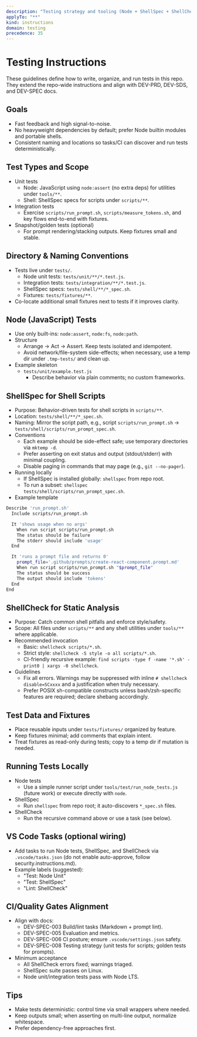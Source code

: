 ```yaml
---
description: "Testing strategy and tooling (Node + ShellSpec + ShellCheck)"
applyTo: "**"
kind: instructions
domain: testing
precedence: 35
---
```


# Testing Instructions

These guidelines define how to write, organize, and run tests in this repo. They extend the repo-wide instructions and align with DEV-PRD, DEV-SDS, and DEV-SPEC docs.

## Goals

- Fast feedback and high signal-to-noise.
- No heavyweight dependencies by default; prefer Node builtin modules and portable shells.
- Consistent naming and locations so tasks/CI can discover and run tests deterministically.

## Test Types and Scope

- Unit tests
  - Node: JavaScript using `node:assert` (no extra deps) for utilities under `tools/**`.
  - Shell: ShellSpec specs for scripts under `scripts/**`.
- Integration tests
  - Exercise `scripts/run_prompt.sh`, `scripts/measure_tokens.sh`, and key flows end-to-end with fixtures.
- Snapshot/golden tests (optional)
  - For prompt rendering/stacking outputs. Keep fixtures small and stable.

## Directory & Naming Conventions

- Tests live under `tests/`.
  - Node unit tests: `tests/unit/**/*.test.js`.
  - Integration tests: `tests/integration/**/*.test.js`.
  - ShellSpec specs: `tests/shell/**/*_spec.sh`.
  - Fixtures: `tests/fixtures/**`.
- Co-locate additional small fixtures next to tests if it improves clarity.

## Node (JavaScript) Tests

- Use only built-ins: `node:assert`, `node:fs`, `node:path`.
- Structure
  - Arrange → Act → Assert. Keep tests isolated and idempotent.
  - Avoid network/file-system side-effects; when necessary, use a temp dir under `.tmp-tests/` and clean up.
- Example skeleton
  - `tests/unit/example.test.js`
    - Describe behavior via plain comments; no custom frameworks.

## ShellSpec for Shell Scripts

- Purpose: Behavior-driven tests for shell scripts in `scripts/**`.
- Location: `tests/shell/**/*_spec.sh`.
- Naming: Mirror the script path, e.g., script `scripts/run_prompt.sh` → `tests/shell/scripts/run_prompt_spec.sh`.
- Conventions
  - Each example should be side-effect safe; use temporary directories via `mktemp -d`.
  - Prefer asserting on exit status and output (stdout/stderr) with minimal coupling.
  - Disable paging in commands that may page (e.g., `git --no-pager`).
- Running locally
  - If ShellSpec is installed globally: `shellspec` from repo root.
  - To run a subset: `shellspec tests/shell/scripts/run_prompt_spec.sh`.
- Example template

```sh
Describe 'run_prompt.sh'
  Include scripts/run_prompt.sh

  It 'shows usage when no args'
    When run script scripts/run_prompt.sh
    The status should be failure
    The stderr should include 'usage'
  End

  It 'runs a prompt file and returns 0'
    prompt_file='.github/prompts/create-react-component.prompt.md'
    When run script scripts/run_prompt.sh "$prompt_file"
    The status should be success
    The output should include 'tokens'
  End
End
```

## ShellCheck for Static Analysis

- Purpose: Catch common shell pitfalls and enforce style/safety.
- Scope: All files under `scripts/**` and any shell utilities under `tools/**` where applicable.
- Recommended invocation
  - Basic: `shellcheck scripts/*.sh`.
  - Strict style: `shellcheck -S style -o all scripts/*.sh`.
  - CI-friendly recursive example: `find scripts -type f -name '*.sh' -print0 | xargs -0 shellcheck`.
- Guidelines
  - Fix all errors. Warnings may be suppressed with inline `# shellcheck disable=SCxxxx` and a justification when truly necessary.
  - Prefer POSIX sh-compatible constructs unless bash/zsh-specific features are required; declare shebang accordingly.

## Test Data and Fixtures

- Place reusable inputs under `tests/fixtures/` organized by feature.
- Keep fixtures minimal; add comments that explain intent.
- Treat fixtures as read-only during tests; copy to a temp dir if mutation is needed.

## Running Tests Locally

- Node tests
  - Use a simple runner script under `tools/test/run_node_tests.js` (future work) or execute directly with `node`.
- ShellSpec
  - Run `shellspec` from repo root; it auto-discovers `*_spec.sh` files.
- ShellCheck
  - Run the recursive command above or use a task (see below).

## VS Code Tasks (optional wiring)

- Add tasks to run Node tests, ShellSpec, and ShellCheck via `.vscode/tasks.json` (do not enable auto-approve, follow security.instructions.md).
- Example labels (suggested):
  - "Test: Node Unit"
  - "Test: ShellSpec"
  - "Lint: ShellCheck"

## CI/Quality Gates Alignment

- Align with docs:
  - DEV-SPEC-003 Build/lint tasks (Markdown + prompt lint).
  - DEV-SPEC-005 Evaluation and metrics.
  - DEV-SPEC-006 CI posture; ensure `.vscode/settings.json` safety.
  - DEV-SPEC-008 Testing strategy (unit tests for scripts; golden tests for prompts).
- Minimum acceptance
  - All ShellCheck errors fixed; warnings triaged.
  - ShellSpec suite passes on Linux.
  - Node unit/integration tests pass with Node LTS.

## Tips

- Make tests deterministic: control time via small wrappers where needed.
- Keep outputs small; when asserting on multi-line output, normalize whitespace.
- Prefer dependency-free approaches first.
